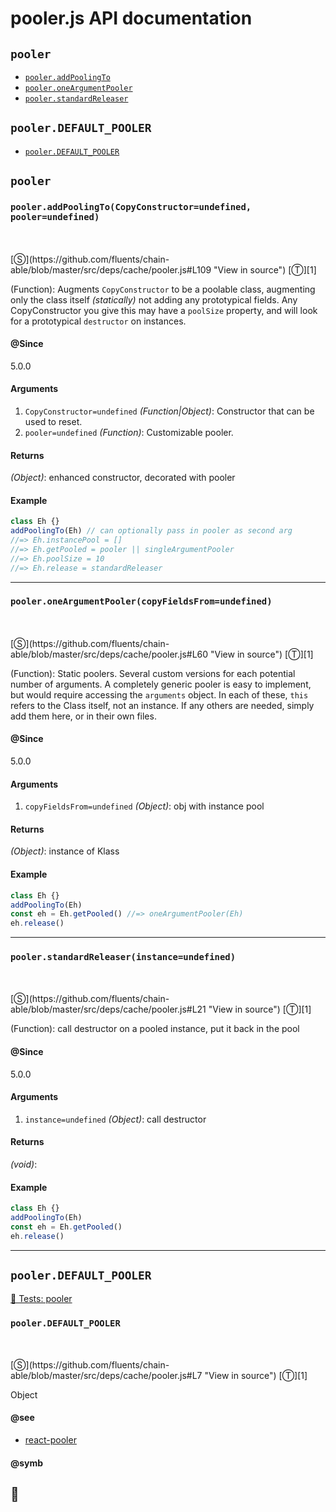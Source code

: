 # pooler.js API documentation

<!-- div class="toc-container" -->

<!-- div -->

## `pooler`
* <a href="#pooler-prototype-addPoolingTo"  data-meta="addPoolingTo CopyConstructor undefined pooler undefined"  data-call="addPoolingTo CopyConstructor undefined pooler undefined"  data-category="Methods"  data-description="Function Augments CopyConstructor to be a poolable class augmenting only the class itself statically not adding any prototypical fields Any CopyConstructor you give this may have a poolSize property and will look for a prototypical destructor on instances"  data-name="addPoolingTo"  data-member="pooler"  data-all="meta addPoolingTo CopyConstructor undefined pooler undefined call addPoolingTo CopyConstructor undefined pooler undefined category Methods description Function Augments CopyConstructor to be a poolable class augmenting only the class nitself statically not adding any prototypical fields Any CopyConstructor nyou give this may have a poolSize property and will look for a nprototypical destructor on instances name addPoolingTo member pooler see notes todos klassProps" >`pooler.addPoolingTo`</a>
* <a href="#pooler-prototype-oneArgumentPooler"  data-meta="oneArgumentPooler copyFieldsFrom undefined"  data-call="oneArgumentPooler copyFieldsFrom undefined"  data-category="Methods"  data-description="Function Static poolers Several custom versions for each potential number of arguments A completely generic pooler is easy to implement but would require accessing the arguments object In each of these this refers to the Class itself not an instance If any others are needed simply add them here or in their own files"  data-name="oneArgumentPooler"  data-member="pooler"  data-all="meta oneArgumentPooler copyFieldsFrom undefined call oneArgumentPooler copyFieldsFrom undefined category Methods description Function Static poolers Several custom versions for each potential number of narguments A completely generic pooler is easy to implement but would nrequire accessing the arguments object In each of these this refers to nthe Class itself not an instance If any others are needed simply add them nhere or in their own files name oneArgumentPooler member pooler see notes todos klassProps" >`pooler.oneArgumentPooler`</a>
* <a href="#pooler-prototype-standardReleaser"  data-meta="standardReleaser instance undefined"  data-call="standardReleaser instance undefined"  data-category="Methods"  data-description="Function call destructor on a pooled instance put it back in the pool"  data-name="standardReleaser"  data-member="pooler"  data-all="meta standardReleaser instance undefined call standardReleaser instance undefined category Methods description Function call destructor on a pooled instance put it back in the pool name standardReleaser member pooler see notes todos klassProps" >`pooler.standardReleaser`</a>

<!-- /div -->

<!-- div -->

## `pooler.DEFAULT_POOLER`
* <a href="#pooler-prototype-DEFAULT_POOLER"  data-meta="DEFAULT POOLER"  data-call="DEFAULT POOLER"  data-category="Properties"  data-description="Object"  data-name="DEFAULT POOLER"  data-member="pooler"  data-see="href https github com facebook react blob master src renderers shared utils PooledClass js label react pooler"  data-all="meta n DEFAULT POOLER call DEFAULT POOLER category Properties description Object name DEFAULT POOLER member pooler see href https github com facebook react blob master src renderers shared utils PooledClass js label react pooler notes todos klassProps" >`pooler.DEFAULT_POOLER`</a>

<!-- /div -->

<!-- /div -->

<!-- div class="doc-container" -->

<!-- div -->

## `pooler`

<!-- div -->

<h3 id="pooler-prototype-addPoolingTo" data-member="pooler" data-category="Methods" data-name="addPoolingTo"><code>pooler.addPoolingTo(CopyConstructor=undefined, pooler=undefined)</code></h3>
<br>
<br>
[&#x24C8;](https://github.com/fluents/chain-able/blob/master/src/deps/cache/pooler.js#L109 "View in source") [&#x24C9;][1]

(Function): Augments `CopyConstructor` to be a poolable class, augmenting only the class
itself *(statically)* not adding any prototypical fields. Any CopyConstructor
you give this may have a `poolSize` property, and will look for a
prototypical `destructor` on instances.


#### @Since
5.0.0

#### Arguments
1. `CopyConstructor=undefined` *(Function|Object)*: Constructor that can be used to reset.
2. `pooler=undefined` *(Function)*: Customizable pooler.

#### Returns
*(Object)*: enhanced constructor, decorated with pooler

#### Example
```js
class Eh {}
addPoolingTo(Eh) // can optionally pass in pooler as second arg
//=> Eh.instancePool = []
//=> Eh.getPooled = pooler || singleArgumentPooler
//=> Eh.poolSize = 10
//=> Eh.release = standardReleaser

```
---

<!-- /div -->

<!-- div -->

<h3 id="pooler-prototype-oneArgumentPooler" data-member="pooler" data-category="Methods" data-name="oneArgumentPooler"><code>pooler.oneArgumentPooler(copyFieldsFrom=undefined)</code></h3>
<br>
<br>
[&#x24C8;](https://github.com/fluents/chain-able/blob/master/src/deps/cache/pooler.js#L60 "View in source") [&#x24C9;][1]

(Function): Static poolers. Several custom versions for each potential number of
arguments. A completely generic pooler is easy to implement, but would
require accessing the `arguments` object. In each of these, `this` refers to
the Class itself, not an instance. If any others are needed, simply add them
here, or in their own files.


#### @Since
5.0.0

#### Arguments
1. `copyFieldsFrom=undefined` *(Object)*: obj with instance pool

#### Returns
*(Object)*: instance of Klass

#### Example
```js
class Eh {}
addPoolingTo(Eh)
const eh = Eh.getPooled() //=> oneArgumentPooler(Eh)
eh.release()

```
---

<!-- /div -->

<!-- div -->

<h3 id="pooler-prototype-standardReleaser" data-member="pooler" data-category="Methods" data-name="standardReleaser"><code>pooler.standardReleaser(instance=undefined)</code></h3>
<br>
<br>
[&#x24C8;](https://github.com/fluents/chain-able/blob/master/src/deps/cache/pooler.js#L21 "View in source") [&#x24C9;][1]

(Function): call destructor on a pooled instance, put it back in the pool


#### @Since
5.0.0

#### Arguments
1. `instance=undefined` *(Object)*: call destructor

#### Returns
*(void)*:

#### Example
```js
class Eh {}
addPoolingTo(Eh)
const eh = Eh.getPooled()
eh.release()

```
---

<!-- /div -->

<!-- /div -->

<!-- div -->

## `pooler.DEFAULT_POOLER`

<!-- div -->

<a href="https://github.com/fluents/chain-able/blob/master/test/deps/pooler.js">🔬  Tests: pooler</a>&nbsp;

<h3 id="pooler-prototype-DEFAULT_POOLER" data-member="pooler" data-category="Properties" data-name="DEFAULT_POOLER"><code>pooler.DEFAULT_POOLER</code></h3>
<br>
<br>
[&#x24C8;](https://github.com/fluents/chain-able/blob/master/src/deps/cache/pooler.js#L7 "View in source") [&#x24C9;][1]

Object


#### @see 

* <a href="https://github.com/facebook/react/blob/master/src/renderers/shared/utils/PooledClass.js" >react-pooler</a>

#### @symb 

🎱 
---

<!-- /div -->

<!-- /div -->

<!-- /div -->

 [1]: #pooler "Jump back to the TOC."
